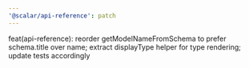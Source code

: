 ```yaml
---
'@scalar/api-reference': patch
---
```


feat(api-reference): reorder getModelNameFromSchema to prefer schema.title over name; extract displayType helper for type rendering; update tests accordingly
